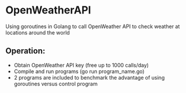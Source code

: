 # OpenWeatherAPI
Using goroutines in Golang to call OpenWeather API to check weather at locations around the world

## Operation:
- Obtain OpenWeather API key (free up to 1000 calls/day)
- Compile and run programs (go run program_name.go)
- 2 programs are included to benchmark the advantage of using goroutines versus control program
